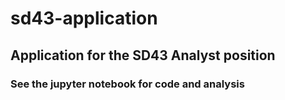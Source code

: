 # sd43-application

## Application for the SD43 Analyst position

### See the jupyter notebook for code and analysis
